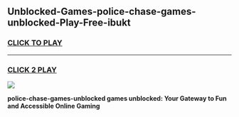 
## Unblocked-Games-police-chase-games-unblocked-Play-Free-ibukt
<h3>
<a href="https://premium76.site?title=police-chase-games-unblocked&ref=22A">CLICK TO PLAY</a></h3>
<hr>

<h3>
<a href="https://premium76.site?title=police-chase-games-unblocked&ref=22A">CLICK 2 PLAY</a>
  
</h3>

<a href="https://premium76.site?title=police-chase-games-unblocked&ref=22A"><img src="https://clearcache.store/games.png"></a>


**police-chase-games-unblocked games unblocked: Your Gateway to Fun and Accessible Online Gaming**
